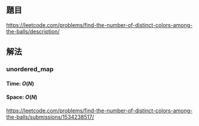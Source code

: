 ## 題目
https://leetcode.com/problems/find-the-number-of-distinct-colors-among-the-balls/description/
## 解法
### unordered_map
#### Time: $O(N)$
#### Space: $O(N)$
https://leetcode.com/problems/find-the-number-of-distinct-colors-among-the-balls/submissions/1534238517/
